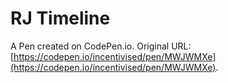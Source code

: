 # RJ Timeline

A Pen created on CodePen.io. Original URL: [https://codepen.io/incentivised/pen/MWJWMXe](https://codepen.io/incentivised/pen/MWJWMXe).

